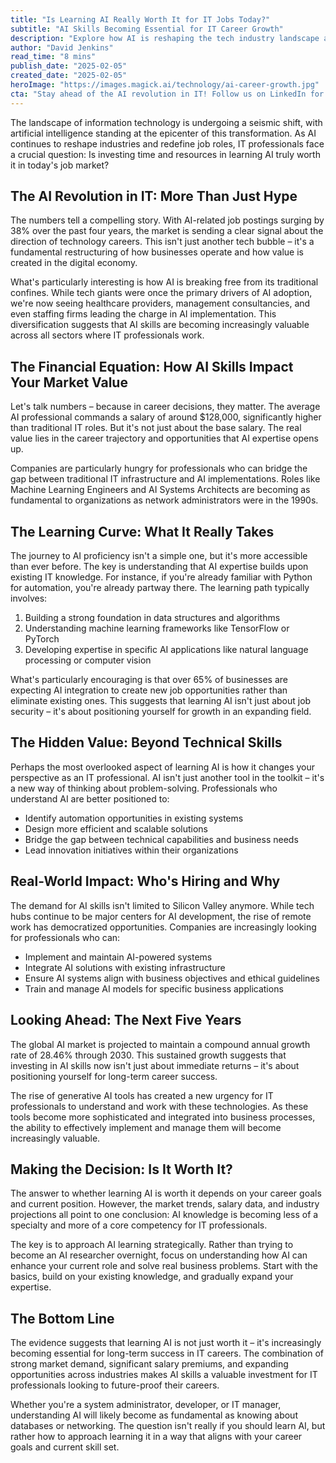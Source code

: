 ```yaml
---
title: "Is Learning AI Really Worth It for IT Jobs Today?"
subtitle: "AI Skills Becoming Essential for IT Career Growth"
description: "Explore how AI is reshaping the tech industry landscape and why acquiring AI skills is crucial for today's IT professionals. Dive into the market demands, salary prospects, and strategic learning paths that can enhance your career potential in IT."
author: "David Jenkins"
read_time: "8 mins"
publish_date: "2025-02-05"
created_date: "2025-02-05"
heroImage: "https://images.magick.ai/technology/ai-career-growth.jpg"
cta: "Stay ahead of the AI revolution in IT! Follow us on LinkedIn for regular insights, training resources, and industry updates that will help you navigate your AI learning journey."
---
```


The landscape of information technology is undergoing a seismic shift, with artificial intelligence standing at the epicenter of this transformation. As AI continues to reshape industries and redefine job roles, IT professionals face a crucial question: Is investing time and resources in learning AI truly worth it in today's job market?

## The AI Revolution in IT: More Than Just Hype

The numbers tell a compelling story. With AI-related job postings surging by 38% over the past four years, the market is sending a clear signal about the direction of technology careers. This isn't just another tech bubble – it's a fundamental restructuring of how businesses operate and how value is created in the digital economy.

What's particularly interesting is how AI is breaking free from its traditional confines. While tech giants were once the primary drivers of AI adoption, we're now seeing healthcare providers, management consultancies, and even staffing firms leading the charge in AI implementation. This diversification suggests that AI skills are becoming increasingly valuable across all sectors where IT professionals work.

## The Financial Equation: How AI Skills Impact Your Market Value

Let's talk numbers – because in career decisions, they matter. The average AI professional commands a salary of around $128,000, significantly higher than traditional IT roles. But it's not just about the base salary. The real value lies in the career trajectory and opportunities that AI expertise opens up.

Companies are particularly hungry for professionals who can bridge the gap between traditional IT infrastructure and AI implementations. Roles like Machine Learning Engineers and AI Systems Architects are becoming as fundamental to organizations as network administrators were in the 1990s.

## The Learning Curve: What It Really Takes

The journey to AI proficiency isn't a simple one, but it's more accessible than ever before. The key is understanding that AI expertise builds upon existing IT knowledge. For instance, if you're already familiar with Python for automation, you're already partway there. The learning path typically involves:

1. Building a strong foundation in data structures and algorithms
2. Understanding machine learning frameworks like TensorFlow or PyTorch
3. Developing expertise in specific AI applications like natural language processing or computer vision

What's particularly encouraging is that over 65% of businesses are expecting AI integration to create new job opportunities rather than eliminate existing ones. This suggests that learning AI isn't just about job security – it's about positioning yourself for growth in an expanding field.

## The Hidden Value: Beyond Technical Skills

Perhaps the most overlooked aspect of learning AI is how it changes your perspective as an IT professional. AI isn't just another tool in the toolkit – it's a new way of thinking about problem-solving. Professionals who understand AI are better positioned to:

- Identify automation opportunities in existing systems
- Design more efficient and scalable solutions
- Bridge the gap between technical capabilities and business needs
- Lead innovation initiatives within their organizations

## Real-World Impact: Who's Hiring and Why

The demand for AI skills isn't limited to Silicon Valley anymore. While tech hubs continue to be major centers for AI development, the rise of remote work has democratized opportunities. Companies are increasingly looking for professionals who can:

- Implement and maintain AI-powered systems
- Integrate AI solutions with existing infrastructure
- Ensure AI systems align with business objectives and ethical guidelines
- Train and manage AI models for specific business applications

## Looking Ahead: The Next Five Years

The global AI market is projected to maintain a compound annual growth rate of 28.46% through 2030. This sustained growth suggests that investing in AI skills now isn't just about immediate returns – it's about positioning yourself for long-term career success.

The rise of generative AI tools has created a new urgency for IT professionals to understand and work with these technologies. As these tools become more sophisticated and integrated into business processes, the ability to effectively implement and manage them will become increasingly valuable.

## Making the Decision: Is It Worth It?

The answer to whether learning AI is worth it depends on your career goals and current position. However, the market trends, salary data, and industry projections all point to one conclusion: AI knowledge is becoming less of a specialty and more of a core competency for IT professionals.

The key is to approach AI learning strategically. Rather than trying to become an AI researcher overnight, focus on understanding how AI can enhance your current role and solve real business problems. Start with the basics, build on your existing knowledge, and gradually expand your expertise.

## The Bottom Line

The evidence suggests that learning AI is not just worth it – it's increasingly becoming essential for long-term success in IT careers. The combination of strong market demand, significant salary premiums, and expanding opportunities across industries makes AI skills a valuable investment for IT professionals looking to future-proof their careers.

Whether you're a system administrator, developer, or IT manager, understanding AI will likely become as fundamental as knowing about databases or networking. The question isn't really if you should learn AI, but rather how to approach learning it in a way that aligns with your career goals and current skill set.